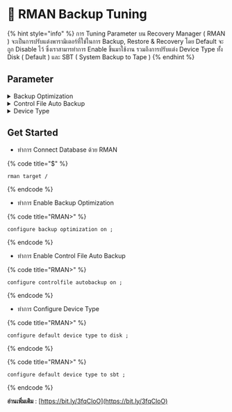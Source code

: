 # 🍋 RMAN Backup Tuning

{% hint style="info" %}
การ Tuning Parameter บน Recovery Manager ( RMAN ) จะเป็นการปรับแต่งพารามิเตอร์ที่ใช่ในการ Backup, Restore & Recovery โดย Default จะถูก Disable ไว้ ซึ่งเราสามารทำการ Enable ขึ้นมาใช้งาน รวมถึงการปรับแต่ง Device Type ทั้ง Disk ( Default ) และ SBT ( System Backup to Tape )
{% endhint %}

## **Parameter**

<details>

<summary>Backup Optimization</summary>

จะข้ามการสำรองไฟล์หากซ้ำกับไฟล์ที่ทำการสำรองไปยัง Device Type ที่ระบุเรียบร้อยแล้ว ซึ่งจะพิจารณาจาก

1. Data File ต้องตรงกัน ดูจาก DBID, Checkpoint SCN, Creation SCN และ Resetlogs SCN
2. Archive Log ต้องตรงกัน ดูจาก DBID, Thread, Sequence Number, Resetlogs SCN
3. Backup Set ต้องตรงกัน ดูจาก DBID, Backup Set Record ID, Stamp

</details>

<details>

<summary>Control File Auto Backup</summary>

จะทำการสำรองไฟล์ Control File โดยอัตโนมัติ หลังจากใช้คำสั่ง RMAN Backup เสร็จ กรณีที่ทำงานอยู่ในโหมด Archive Log จะทำการสำรองไฟล์ Control File โดยอัตโนมัติ หากมีการเปลี่ยนแปลงโครงสร้างฐานข้อมูลที่ส่งผลกระทบต่อ Control File

</details>

<details>

<summary>Device Type</summary>

จะทำการสำรองไฟล์ไปยัง Disk ( Default ) จะไปอยู่ที่ Fast Recovery Area ซึ่งจะต้องดู Logical Block Size ของ Database กับ Physical Block Size ของ Disk ด้วย โดยส่วนใหญ่จะมี Block Size เท่ากับ 512 Bytes ดังนั้น Logical Block Size ก็อาจจะเป็น 2KB, 4KB, 6KB หากต้องการสำรองไฟล์ไปยัง Non Disk จะต้องกำหนดเป็น SBT

</details>

## **Get Started**

* ทำการ Connect Database ด้วย RMAN

{% code title="$" %}
```
rman target /
```
{% endcode %}

* ทำการ Enable Backup Optimization

{% code title="RMAN>" %}
```
configure backup optimization on ;
```
{% endcode %}

* ทำการ Enable Control File Auto Backup

{% code title="RMAN>" %}
```
configure controlfile autobackup on ;
```
{% endcode %}

* ทำการ Configure Device Type

{% code title="RMAN>" %}
```
configure default device type to disk ;
```
{% endcode %}

{% code title="RMAN>" %}
```
configure default device type to sbt ;
```
{% endcode %}

**อ่านเพิ่มเติม** : [https://bit.ly/3fqCloO](https://bit.ly/3fqCloO)
